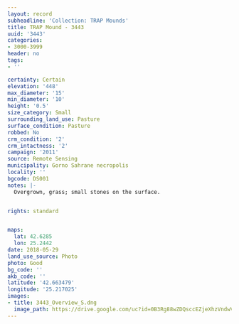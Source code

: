 ```yaml
---
layout: record
subheadline: 'Collection: TRAP Mounds'
title: TRAP Mound - 3443
uuid: '3443'
categories:
- 3000-3999
header: no
tags:
- ''

certainty: Certain
elevation: '448'
max_diameter: '15'
min_diameter: '10'
height: '0.5'
size_category: Small
surrounding_land_use: Pasture
surface_condition: Pasture
robbed: No
crm_condition: '2'
crm_intactness: '2'
campaign: '2011'
source: Remote Sensing
municipality: Gorno Sahrane necropolis
locality: ''
bgcode: DS001
notes: |-
  Overgrown, grass; small stones on the surface.


rights: standard


maps:
  lat: 42.6285
  lon: 25.2442
date: 2018-05-29
land_use_source: Photo
photo: Good
bg_code: ''
akb_code: ''
latitude: '42.663479'
longitude: '25.217025'
images:
- title: 3443_Overview_S.dng
  image_path: https://drive.google.com/uc?id=0B3Rg88wZDQsccEZjeXhzVndwVWs
---
```

